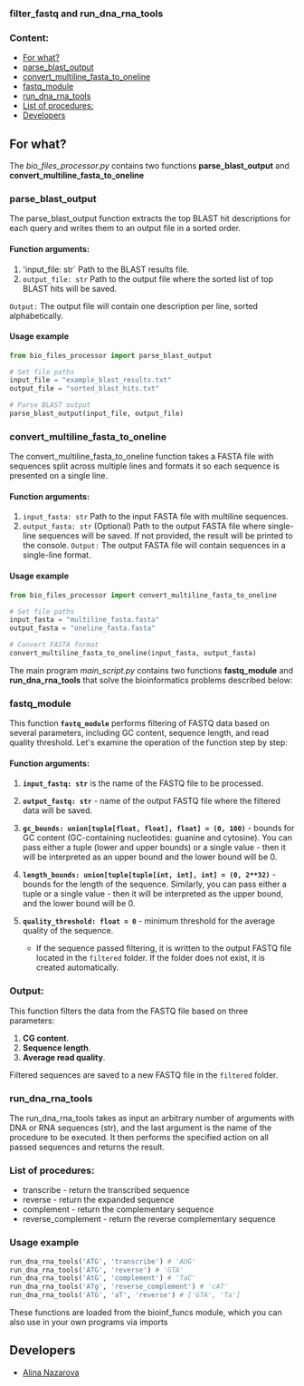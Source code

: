 
### **filter_fastq and run_dna_rna_tools**

### Content:
* [For what?](#for-what)
* [parse_blast_output](#parse_blast_output)
* [convert_multiline_fasta_to_oneline](#convert_multiline_fasta_to_oneline)
* [fastq_module](#fastq_module)
* [run_dna_rna_tools](#run_dna_rna_tools)
* [List of procedures:](#list-of-procedures)
* [Developers](#developers)



## **For what?**
The *bio_files_processor.py*  contains two functions **parse_blast_output** and **convert_multiline_fasta_to_oneline** 

### parse_blast_output

The parse_blast_output function extracts the top BLAST hit descriptions for each query and writes them to an output file in a sorted order.

#### Function arguments:
1. 'input_file: str` Path to the BLAST results file.
2. `output_file: str` Path to the output file where the sorted list of top BLAST hits will be saved.

`Output:`
The output file will contain one description per line, sorted alphabetically.

#### Usage example 
```python
from bio_files_processor import parse_blast_output

# Set file paths
input_file = "example_blast_results.txt"
output_file = "sorted_blast_hits.txt"

# Parse BLAST output
parse_blast_output(input_file, output_file)
```

### convert_multiline_fasta_to_oneline

The convert_multiline_fasta_to_oneline function takes a FASTA file with sequences split across multiple lines and formats it so each sequence is presented on a single line.

#### Function arguments:
1. `input_fasta: str` Path to the input FASTA file with multiline sequences.
2. `output_fasta: str` (Optional) Path to the output FASTA file where single-line sequences will be saved. If not provided, the result will be printed to the console.
`Output:`
The output FASTA file will contain sequences in a single-line format.

#### Usage example
```python
from bio_files_processor import convert_multiline_fasta_to_oneline

# Set file paths
input_fasta = "multiline_fasta.fasta"
output_fasta = "oneline_fasta.fasta"

# Convert FASTA format
convert_multiline_fasta_to_oneline(input_fasta, output_fasta)
```

The main program *main_script.py* contains two functions **fastq_module** and **run_dna_rna_tools** that solve the bioinformatics problems described below: 

### fastq_module

This function **`fastq_module`** performs filtering of FASTQ data based on several parameters, including GC content, sequence length, and read quality threshold. Let's examine the operation of the function step by step:

#### Function arguments:
1. **`input_fastq: str`** is the name of the FASTQ file to be processed.
2. **`output_fastq: str`** - name of the output FASTQ file where the filtered data will be saved.
3. **`gc_bounds: union[tuple[float, float], float] = (0, 100)`** - bounds for GC content (GC-containing nucleotides: guanine and cytosine). You can pass either a tuple (lower and upper bounds) or a single value - then it will be interpreted as an upper bound and the lower bound will be 0.
4. **`length_bounds: union[tuple[tuple[int, int], int] = (0, 2**32)`** - bounds for the length of the sequence. Similarly, you can pass either a tuple or a single value - then it will be interpreted as the upper bound, and the lower bound will be 0.
5. **`quality_threshold: float = 0`** - minimum threshold for the average quality of the sequence.

   - If the sequence passed filtering, it is written to the output FASTQ file located in the `filtered` folder. If the folder does not exist, it is created automatically.

### Output:
This function filters the data from the FASTQ file based on three parameters:
1. **CG content**.
2. **Sequence length**.
3. **Average read quality**.

Filtered sequences are saved to a new FASTQ file in the `filtered` folder.


### run_dna_rna_tools

The run_dna_rna_tools takes as input an arbitrary number of arguments with DNA or RNA sequences (str), and the last argument is the name of the procedure to be executed. It then performs the specified action on all passed sequences and returns the result.

### List of procedures:

- transcribe - return the transcribed sequence
- reverse - return the expanded sequence
- complement - return the complementary sequence
- reverse_complement - return the reverse complementary sequence

### Usage example

```python
run_dna_rna_tools('ATG', 'transcribe') # 'AUG'
run_dna_rna_tools('ATG', 'reverse') # 'GTA'
run_dna_rna_tools('AtG', 'complement') # 'TaC'
run_dna_rna_tools('ATg', 'reverse_complement') # 'cAT'
run_dna_rna_tools('ATG', 'aT', 'reverse') # ['GTA', 'Ta']
```

These functions are loaded from the bioinf_funcs module, which you can also use in your own programs via imports

## **Developers**
+ [Alina Nazarova](https://github.com/privetttppoka)
